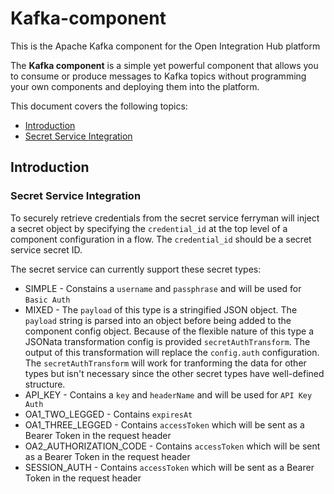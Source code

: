 # Kafka-component

This is the Apache Kafka component for the Open Integration Hub platform

The **Kafka component** is a simple yet powerful component that allows you to consume or produce messages to Kafka topics without programming your own components and deploying them into the platform.

This document covers the following topics:

- [Introduction](#introduction)
- [Secret Service Integration](#secret-service-integration)

## Introduction



### Secret Service Integration

To securely retrieve credentials from the secret service ferryman will inject a secret object by specifying the `credential_id` at the top level of a component configuration in a flow.  The `credential_id` should be a secret service secret ID.

The secret service can currently support these secret types:
- SIMPLE - Constains a `username` and `passphrase` and will be used for `Basic Auth`
- MIXED - The `payload` of this type is a stringified JSON object. The `payload` string is parsed into an object before being added to the component config object. Because of the flexible nature of this type a JSONata transformation config is provided `secretAuthTransform`. The output of this transformation will replace the `config.auth` configuration.  The `secretAuthTransform` will work for tranforming the data for other types but isn't necessary since the other secret types have well-defined structure.
- API_KEY - Contains a `key` and `headerName` and will be used for `API Key Auth`
- OA1_TWO_LEGGED - Contains `expiresAt`
- OA1_THREE_LEGGED - Contains `accessToken` which will be sent as a Bearer Token in the request header
- OA2_AUTHORIZATION_CODE - Contains `accessToken` which will be sent as a Bearer Token in the request header
- SESSION_AUTH - Contains `accessToken` which will be sent as a Bearer Token in the request header
